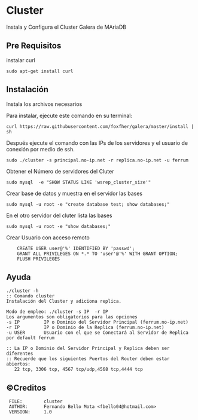 # Cluster
 
Instala y Configura el Cluster Galera de MAriaDB
## Pre Requisitos
instalar curl
```console
sudo apt-get install curl
```
## Instalación

Instala los archivos necesarios 

Para instalar, ejecute este comando en su terminal:
```console
curl https://raw.githubusercontent.com/foxfher/galera/master/install | sh
```
Después ejecute el comando con las IPs de los servidores y el usuario de conexión por medio de ssh.
```console
sudo ./cluster -s principal.no-ip.net -r replica.no-ip.net -u ferrum
```
Obtener el Número de servidores del Cluter
```console
sudo mysql  -e "SHOW STATUS LIKE 'wsrep_cluster_size'"
```
Crear base de datos y muestra en el servidor las bases
```console
sudo mysql -u root -e "create database test; show databases;"
```
En el otro servidor del cluter lista las bases
```console
sudo mysql -u root -e "show databases;"
```
Crear Usuario con acceso remoto   
```console
    CREATE USER user@'%' IDENTIFIED BY 'passwd';
    GRANT ALL PRIVILEGES ON *.* TO 'user'@'%' WITH GRANT OPTION;
    FLUSH PRIVILEGES
```    
## Ayuda
```console
./cluster -h
:: Comando cluster 
Instalación del Cluster y adiciona replica.

Modo de empleo: ./cluster -s IP  -r IP
Los argumentos son obligatorios para las opciones
-s IP         IP o Dominio del Servidor Principal (ferrum.no-ip.net)
-r IP         IP o Dominio de la Replica (ferrum.no-ip.net)
-u USER       Usuario con el que se Conectará al Servidor de Replica por default ferrum

:: La IP o Dominio del Servidor Principal y Replica deben ser diferentes 
:: Recuerde que los siguientes Puertos del Router deben estar abiertos:
   22 tcp, 3306 tcp, 4567 tcp/udp,4568 tcp,4444 tcp 
```

##  &copy;Creditos

     FILE:        cluster
     AUTHOR:      Fernando Bello Mota <fbello04@hotmail.com>
     VERSION:     1.0
